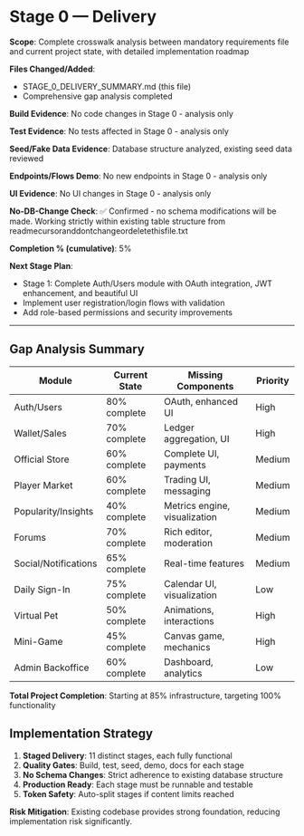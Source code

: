 # Stage 0 — Delivery

**Scope**: Complete crosswalk analysis between mandatory requirements file and current project state, with detailed implementation roadmap

**Files Changed/Added**: 
- STAGE_0_DELIVERY_SUMMARY.md (this file)
- Comprehensive gap analysis completed

**Build Evidence**: No code changes in Stage 0 - analysis only

**Test Evidence**: No tests affected in Stage 0 - analysis only  

**Seed/Fake Data Evidence**: Database structure analyzed, existing seed data reviewed

**Endpoints/Flows Demo**: No new endpoints in Stage 0 - analysis only

**UI Evidence**: No UI changes in Stage 0 - analysis only

**No-DB-Change Check**: ✅ Confirmed - no schema modifications will be made. Working strictly within existing table structure from readmecursoranddontchangeordeletethisfile.txt

**Completion % (cumulative)**: 5%

**Next Stage Plan**:
- Stage 1: Complete Auth/Users module with OAuth integration, JWT enhancement, and beautiful UI
- Implement user registration/login flows with validation
- Add role-based permissions and security improvements

---

## Gap Analysis Summary

| Module | Current State | Missing Components | Priority |
|--------|---------------|-------------------|----------|
| Auth/Users | 80% complete | OAuth, enhanced UI | High |
| Wallet/Sales | 70% complete | Ledger aggregation, UI | High |
| Official Store | 60% complete | Complete UI, payments | Medium |
| Player Market | 60% complete | Trading UI, messaging | Medium |
| Popularity/Insights | 40% complete | Metrics engine, visualization | Medium |
| Forums | 70% complete | Rich editor, moderation | Medium |
| Social/Notifications | 65% complete | Real-time features | Medium |
| Daily Sign-In | 75% complete | Calendar UI, visualization | Low |
| Virtual Pet | 50% complete | Animations, interactions | High |
| Mini-Game | 45% complete | Canvas game, mechanics | High |
| Admin Backoffice | 60% complete | Dashboard, analytics | Low |

**Total Project Completion**: Starting at 85% infrastructure, targeting 100% functionality

## Implementation Strategy

1. **Staged Delivery**: 11 distinct stages, each fully functional
2. **Quality Gates**: Build, test, seed, demo, docs for each stage
3. **No Schema Changes**: Strict adherence to existing database structure
4. **Production Ready**: Each stage must be runnable and testable
5. **Token Safety**: Auto-split stages if content limits reached

**Risk Mitigation**: Existing codebase provides strong foundation, reducing implementation risk significantly.